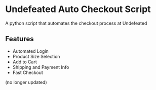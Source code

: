 # Undefeated Auto Checkout Script

A python script that automates the checkout process at Undefeated

## Features

- Automated Login
- Product Size Selection
- Add to Cart
- Shipping and Payment Info
- Fast Checkout


(no longer updated)
